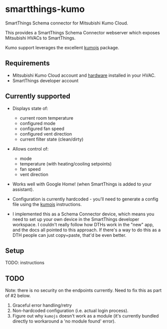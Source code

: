 # smartthings-kumo
SmartThings Schema connector for Mitsubishi Kumo Cloud.

This provides a SmartThings Schema Connector webserver which exposes Mitsubishi HVACs to SmartThings. 

Kumo support leverages the excellent [kumojs](https://github.com/sushilks/kumojs) package.

## Requirements

* Mitsubishi Kumo Cloud account and [hardware](https://smile.amazon.com/Wireless-Control-Interface-Mitsubishi-PACUSWHS002WF1/dp/B019PBL9W2) installed in your 
HVAC.
* SmartThings developer account

## Currently supported

* Displays state of:
    * current room temperature
    * configured mode
    * configured fan speed
    * configured vent direction
    * current filter state (clean/dirty)
* Allows control of:
    * mode
    * temperature (with heating/cooling setpoints)
    * fan speed
    * vent direction
* Works well with Google Home! (when SmartThings is added to your assistant).
    
* Configuration is currently hardcoded - you'll need to generate a config file using the [kumojs](https://github.com/sushilks/kumojs) instructions.
* I implemented this as a Schema Connector device, which means you need to set up your own device in the SmartThings developer workspace. I couldn't really
follow how DTHs work in the "new" app, and the docs all pointed to this approach. If there's a way to do this as a DTH people can just copy+paste, that'd be
even better.

## Setup

TODO: instructions

## TODO

Note: there is no security on the endpoints currently. Need to fix this as part of #2 below.

1. Graceful error handling/retry
1. Non-hardcoded configuration (i.e. actual login process).
1. Figure out why `kumojs` doesn't work as a module (it's currently bundled directly to workaround a 'no module found' error).